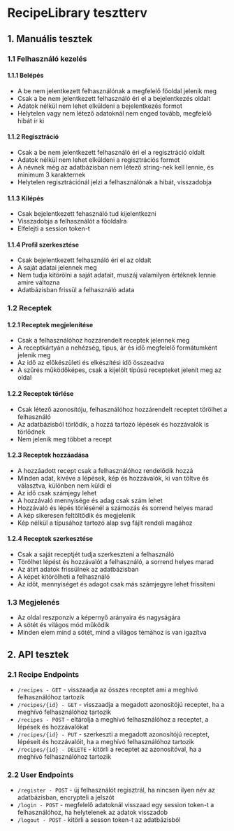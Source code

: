 # RecipeLibrary tesztterv
## 1. Manuális tesztek
### 1.1 Felhasználó kezelés
#### 1.1.1 Belépés
- A be nem jelentkezett felhasználónak a megfelelő főoldal jelenik meg
- Csak a be nem jelentkezett felhasználó éri el a bejelentkezés oldalt
- Adatok nélkül nem lehet elküldeni a bejelentkezés formot
- Helytelen vagy nem létező adatoknál nem enged tovább, megfelelő hibát ír ki
#### 1.1.2 Regisztráció
- Csak a be nem jelentkezett felhasználó éri el a regisztráció oldalt
- Adatok nélkül nem lehet elküldeni a regisztrációs formot
- A névnek még az adatbázisban nem létező string-nek kell lennie, és minimum 3 karakternek
- Helytelen regisztrációnál jelzi a felhasználónak a hibát, visszadobja
#### 1.1.3 Kilépés
- Csak bejelentkezett fehasználó tud kijelentkezni
- Visszadobja a felhasználót a főoldalra
- Elfelejti a session token-t
#### 1.1.4 Profil szerkesztése
- Csak bejelentkezett felhasználó éri el az oldalt
- A saját adatai jelennek meg
- Nem tudja kitörölni a saját adatait, muszáj valamilyen értéknek lennie amire változna
- Adatbázisban frissül a felhasználó adata
### 1.2 Receptek
#### 1.2.1 Receptek megjelenítése
- Csak a felhasználóhoz hozzárendelt receptek jelennek meg
- A receptkártyán a nehézség, típus, ár és idő megfelelő formátumként jelenik meg
- Az idő az előkészületi és elkészítési idő összeadva
- A szűrés működőképes, csak a kijelölt típúsú recepteket jelenít meg az oldal
#### 1.2.2 Receptek törlése
- Csak létező azonosítóju, felhasználóhoz hozzárendelt receptet törölhet a felhasználó
- Az adatbázisból törlődik, a hozzá tartozó lépések és hozzávalók is törlődnek
- Nem jelenik meg többet a recept
#### 1.2.3 Receptek hozzáadása
- A hozzáadott recept csak a felhasználóhoz rendelődik hozzá
- Minden adat, kivéve a lépések, kép és hozzávalók, ki van töltve és választva, különben nem küldi el
- Az idő csak számjegy lehet
- A hozzávaló mennyisége és adag csak szám lehet
- Hozzávaló és lépés törlésénél a számozás és sorrend helyes marad
- A kép sikeresen feltöltődik és megjelenik
- Kép nélkül a típusához tartozó alap svg fájlt rendeli magához
#### 1.2.4 Receptek szerkesztése
- Csak a saját receptjét tudja szerkeszteni a felhasználó
- Törölhet lépést és hozzávalót a felhasználó, a sorrend helyes marad
- Az átírt adatok frissülnek az adatbázisban
- A képet kitörölheti a felhasználó
- Az időt, mennyiséget és adagot csak más számjegyre lehet frissíteni
### 1.3 Megjelenés
- Az oldal reszponzív a képernyő arányaira és nagyságára
- A sötét és világos mód működik
- Minden elem mind a sötét, mind a világos témához is van igazítva
## 2. API tesztek
### 2.1 Recipe Endpoints
- `/recipes - GET` - visszaadja az összes receptet ami a meghívó felhasználóhoz tartozik
- `/recipes/{id} - GET` - visszaadja a megadott azonosítójú receptet, ha a meghívó felhasználóhoz tartozik
- `/recipes - POST` - eltárolja a meghívó felhasználóhoz a receptet, a lépések és hozzávalókat
- `/recipes/{id} - PUT` - szerkeszti a megadott azonosítójú receptet, lépéseit és hozzávalóit, ha a meghívó felhasználóhoz tartozik
- `/recipes/{id} - DELETE` - kitörli a receptet az azonosítóval, ha a meghívó felhasználóhoz tartozik
### 2.2 User Endpoints
- `/register - POST` - új felhasználót regisztrál, ha nincsen ilyen név az adatbázisban, encrypteli a jelszót
- `/login - POST` - megfelelő adatoknál visszaad egy session token-t a felhasználóhoz, ha helytelenek az adatok visszadob
- `/logout - POST` - kitörli a sesson token-t az adatbázisból